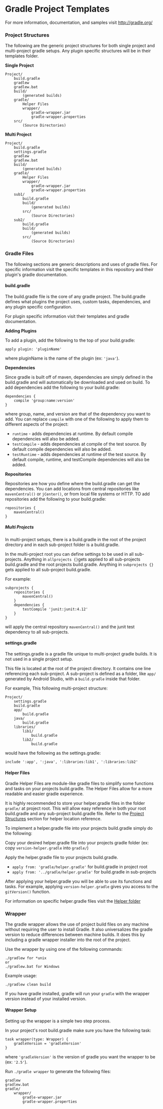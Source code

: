 # Gradle Project Templates

For more information, documentation, and samples visit http://gradle.org/

### Project Structures

The following are the generic project structures for both single project and multi-project gradle setups. Any plugin specific structures will be in their templates folder.

**Single Project**
```
Project/
    build.gradle
    gradlew
    gradlew.bat
    build/
        (generated builds)
    gradle/
        Helper Files
        wrapper/
            gradle-wrapper.jar
            gradle-wrapper.properties
    src/
        (Source Directories)
```

**Multi Project**
```
Project/
    build.gradle
    settings.gradle
    gradlew
    gradlew.bat
    build/
        (generated builds)
    gradle/
        Helper Files
        wrapper/
            gradle-wrapper.jar
            gradle-wrapper.properties
    sub1/
        build.gradle
        build/
            (generated builds)
        src/
            (Source Directories)
    sub2/
        build.gradle
        build/
            (generated builds)
        src/
            (Source Directories)
```

### Gradle Files

The following sections are generic descriptions and uses of gradle files. For specific information visit the specific templates in this repository and their plugin's gradle documentation.

#### build.gradle

The build.gradle file is the core of any gradle project. The build.gradle defines what plugins the project uses, custom tasks, dependencies, and any plugin specific configuration.

For plugin specific information visit their templates and gradle documentation.

**Adding Plugins**

To add a plugin, add the following to the top of your build.gradle:
```
apply plugin: 'pluginName'
```
where pluginName is the name of the plugin (ex: `'java'`).

**Dependencies**

Since gradle is built off of maven, dependencies are simply defined in the build.gradle and will automatically be downloaded and used on build.
To add dependencies add the following to your build.gradle:
```
dependencies {
    compile 'group:name:version'
}
```
where group, name, and version are that of the dependency you want to add.
You can replace `compile` with one of the following to apply them to different aspects of the project:
* `runtime` - adds dependencies at runtime. By default compile dependencies will also be added.
* `testCompile` - adds dependencies at compile of the test source. By default compile dependencies will also be added.
* `testRuntime` - adds dependencies at runtime of the test source. By default compile, runtime, and testCompile dependencies will also be added.

**Repositories**

Repositories are how you define where the build.gradle can get the dependencies. You can add locations from central repositories like `mavenCentral()` or `jCenter()`, or from local file systems or HTTP.
TO add repositories add the following to your build.gradle:
```
repositories {
    mavenCentral()
}
```

##### Multi Projects

In multi-project setups, there is a build.gradle in the root of the project directory and in each sub-project folder is a build.gradle.

In the multi-project root you can define settings to be used in all sub-projects.
Anything in `allprojects {}`gets applied to all sub-projects build.gradle and the root projects build.gradle.
Anything in `subprojects {}` gets applied to all sub-project build.gradle.

For example:
```
subprojects {
    repositories {
        mavenCentral()
    }
    dependencies {
        testCompile 'junit:junit:4.12'
    }
}
```
will apply the central repository `mavenCentral()` and the junit test dependency to all sub-projects.

#### settings.gradle

The settings.gradle is a gradle file unique to multi-project gradle builds. It is not used in a single project setup.

This file is located at the root of the project directory. It contains one line referencing each sub-project. A sub-project is defined as a folder, like `app/` generated by Android Studio, with a `build.gradle` inside that folder.

For example,
This following multi-project structure:
```
Project/
    settings.gradle
    build.gradle
    app/
        build.gradle
    java/
        build.gradle
    libraries/
        lib1/
            build.gradle
        lib2/
            build.gradle
```
would have the following as the settings.gradle:
```
include ':app', ':java', ':libraries:lib1', ':libraries:lib2'
```

#### Helper Files

Gradle Helper Files are module-like gradle files to simplify some functions and tasks on your projects build.gradle. The Helper Files allow for a more readable and easier gradle experience. 

It is highly recommended to store your helper.gradle files in the folder `gradle/` at project root. This will allow easy reference in both your root build.gradle and any sub-project build.gradle file.
Refer to the [Project Structures](#project-structures) section for helper location reference.

To implement a helper.gradle file into your projects build.gradle simply do the following:

Copy your desired helper.gradle file into your projects gradle folder (ex: copy `version-helper.gradle` into `gradle/`)
 
Apply the helper.gradle file to your projects build.gradle.
- `apply from: 'gradle/helper.gradle'` for build.gradle in project root
- `apply from: '../gradle/helper.gradle'` for build.gradle in sub-projects

After applying your helper.gradle you will be able to use its functions and tasks.
For example, applying `version-helper.gradle` gives you access to the `gitVersion()` function.

For information on specific helper.gradle files visit the [Helper folder](Helper/)

### Wrapper

The gradle wrapper allows the use of project build files on any machine without requiring the user to install Gradle. It also universalizes the gradle version to reduce differences between machine builds. It does this by including a gradle wrapper installer into the root of the project.

Use the wrapper by using one of the following commands:
```
./gradlew for *unix
or
./gradlew.bat for Windows
```

Example usage:
```
./gradlew clean build
```

If you have gradle installed, gradle will run your `gradle` with the wrapper version instead of your installed version.

#### Wrapper Setup

Setting up the wrapper is a simple two step process.

In your project's root build.gradle make sure you have the following task:
```
task wrapper(type: Wrapper) {
    gradleVersion = 'gradleVersion'
}
```
where `'gradleVersion'` is the version of gradle you want the wrapper to be (ex: `'2.5'`).

Run `./gradle wrapper` to generate the following files:
```
gradlew
gradlew.bat
gradle/
    wrapper/
        gradle-wrapper.jar
        gradle-wrapper.properties
```
